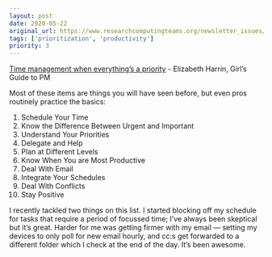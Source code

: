 ```yaml
---
layout: post
date: 2020-05-22
original_url: https://www.researchcomputingteams.org/newsletter_issues/0025
tags: ['prioritization', 'productivity']
priority: 3
---
```


<!-- markdownlint-disable MD033 -->
<!-- markdownlint-disable MD041 -->
<!-- markdownlint-disable MD049 -->

[Time management when everything’s a priority](https://www.girlsguidetopm.com/time-management-tips/) - Elizabeth Harrin, Girl’s Guide to PM

Most of these items are things you will have seen before, but even pros routinely practice the basics:

1. Schedule Your Time
2. Know the Difference Between Urgent and Important
3. Understand Your Priorities
4. Delegate and Help
5. Plan at Different Levels
6. Know When You are Most Productive
7. Deal With Email
8. Integrate Your Schedules
9. Deal With Conflicts
10. Stay Positive

I recently tackled two things on this list.  I started blocking off my schedule for tasks that require a period of focussed time; I’ve always been skeptical but it’s great.  Harder for me was getting firmer with my email — setting my devices to only poll for new email hourly, and cc:s get forwarded to a different folder which I check at the end of the day.  It’s been awesome.
